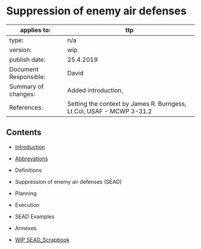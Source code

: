 # Suppression of enemy air defenses


applies to: | ttp
-------- | ---------
type: | n/a
version: | wip
publish date: | 25.4.2019
Document Responsible: | David
Summary of changes: | Added introduction, 
References: | Setting the context by James R. Burngess, Lt Col, USAF - MCWP 3-31.2

## Contents
* [Introduction](TTP_SEAD_Introduction.md)
* [Abbrevations](TTP_SEAD_Abbverations.md)
* Definitions
* Suppression of enemy air defenses (SEAD)
* Planning
* Execution
* SEAD Examples
* Annexes

* [WIP SEAD_Scrapbook](TTP_SEAD_Scrapbook.md)